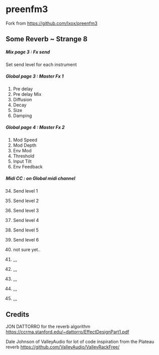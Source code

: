 # preenfm3

Fork from https://github.com/Ixox/preenfm3

## Some Reverb ~ Strange 8

##### Mix page 3 : Fx send

Set send level for each instrument

##### Global page 3 : Master Fx 1

1. Pre delay
2. Pre delay Mix
3. Diffusion
4. Decay
5. Size
6. Damping

##### Global page 4 : Master Fx 2

1. Mod Speed 
2. Mod Depth 
3. Env Mod 
4. Threshold
5. Input Tilt 
6. Env Feedback

##### Midi CC : on Global midi channel

34.    Send level 1
35.    Send level 2
36.    Send level 3
37.    Send level 4
38.    Send level 5
39.    Send level 6

40.    not sure yet..
41.    ,,,
42.    ,,,
43.    ,,,
44.    ,,,
45.    ,,,   


## Credits
JON DATTORRO for the reverb algorithm
https://ccrma.stanford.edu/~dattorro/EffectDesignPart1.pdf

Dale Johnson of ValleyAudio for lot of code inspiration from the Plateau reverb
https://github.com/ValleyAudio/ValleyRackFree/
